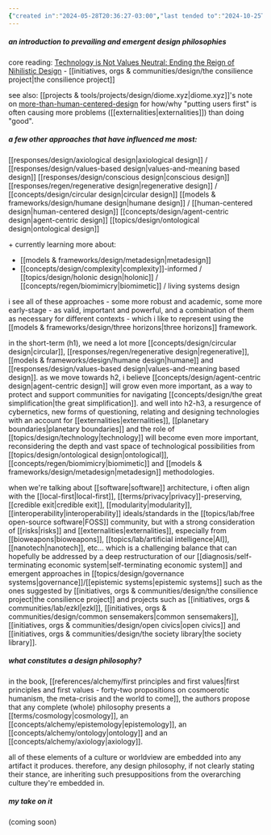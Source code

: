 ```yaml
---
{"created in":"2024-05-28T20:36:27-03:00","last tended to":"2024-10-25T13:57:53-03:00","tags":["design","philosophy","🌱"],"dg-publish":true,"relevancescore":98,"notestage":["🌱"],"created":"2024-05-28T20:36:27.877-03:00","updated":"2025-05-19T13:56:07.267-03:00","readinesslevel":"20%","permalink":"/006-core-notes/design-philosophies/","dgPassFrontmatter":true}
---
```


##### an introduction to prevailing and emergent design philosophies

core reading: [Technology is Not Values Neutral: Ending the Reign of Nihilistic Design](https://consilienceproject.org/technology-is-not-values-neutral-ending-the-reign-of-nihilistic-design-2/) - [[initiatives, orgs & communities/design/the consilience project\|the consilience project]]

see also: [[projects & tools/projects/design/diome.xyz\|diome.xyz]]'s note on [more-than-human-centered-design](https://diome.xyz/2+%F0%9F%8C%BF+Leaves/More-Than-Human-Centered+Design) for how/why "putting users first" is often causing more problems ([[externalities\|externalities]]) than doing "good".

##### a few other approaches that have influenced me most:

[[responses/design/axiological design\|axiological design]] / [[responses/design/values-based design\|values-and-meaning based design]]
[[responses/design/conscious design\|conscious design]]
[[responses/regen/regenerative design\|regenerative design]] / [[concepts/design/circular design\|circular design]]
[[models & frameworks/design/humane design\|humane design]] / [[human-centered design\|human-centered design]]
[[concepts/design/agent-centric design\|agent-centric design]]
[[topics/design/ontological design\|ontological design]]

\+ currently learning more about:
- [[models & frameworks/design/metadesign\|metadesign]]
- [[concepts/design/complexity\|complexity]]-informed / [[topics/design/holonic design\|holonic]] / [[concepts/regen/biomimicry\|biomimetic]] / living systems design

i see all of these approaches - some more robust and academic, some more early-stage - as valid, important and powerful, and a combination of them as necessary for different contexts - which i like to represent using the [[models & frameworks/design/three horizons\|three horizons]] framework.

in the short-term (h1), we need a lot more [[concepts/design/circular design\|circular]], [[responses/regen/regenerative design\|regenerative]], [[models & frameworks/design/humane design\|humane]] and [[responses/design/values-based design\|values-and-meaning based design]]. as we move towards h2, i believe [[concepts/design/agent-centric design\|agent-centric design]] will grow even more important, as a way to protect and support communities for navigating [[concepts/design/the great simplification\|the great simplification]]. and well into h2-h3, a resurgence of cybernetics, new forms of questioning, relating and designing technologies with an account for [[externalities\|externalities]], [[planetary boundaries\|planetary boundaries]] and the role of [[topics/design/technology\|technology]] will become even more important, reconsidering the depth and vast space of technological possibilities from [[topics/design/ontological design\|ontological]], [[concepts/regen/biomimicry\|biomimetic]] and [[models & frameworks/design/metadesign\|metadesign]] methodologies.

when we're talking about [[software\|software]] architecture, i often align with the [[local-first\|local-first]], [[terms/privacy\|privacy]]-preserving, [[credible exit\|credible exit]], [[modularity\|modularity]], [[interoperability\|interoperability]] ideals/standards in the [[topics/lab/free open-source software\|FOSS]] community, but with a strong consideration of [[risks\|risks]] and [[externalities\|externalities]], especially from [[bioweapons\|bioweapons]], [[topics/lab/artificial intelligence\|AI]], [[nanotech\|nanotech]], etc... which is a challenging balance that can hopefully be addressed by a deep restructuration of our [[diagnosis/self-terminating economic system\|self-terminating economic system]] and emergent approaches in [[topics/design/governance systems\|governance]]/[[epistemic systems\|epistemic systems]] such as the ones suggested by [[initiatives, orgs & communities/design/the consilience project\|the consilience project]] and projects such as [[initiatives, orgs & communities/lab/ezkl\|ezkl]], [[initiatives, orgs & communities/design/common sensemakers\|common sensemakers]], [[initiatives, orgs & communities/design/open civics\|open civics]] and [[initiatives, orgs & communities/design/the society library\|the society library]].

##### what constitutes a design philosophy?

in the book, [[references/alchemy/first principles and first values\|first principles and first values - forty-two propositions on cosmoerotic humanism, the meta-crisis and the world to come]], the authors propose that any complete (whole) philosophy presents a [[terms/cosmology\|cosmology]], an [[concepts/alchemy/epistemology\|epistemology]], an [[concepts/alchemy/ontology\|ontology]] and an [[concepts/alchemy/axiology\|axiology]].

all of these elements of a culture or worldview are embedded into any artifact it produces. therefore, any design philosophy, if not clearly stating their stance, are inheriting such presuppositions from the overarching culture they're embedded in.

##### my take on it

(coming soon)